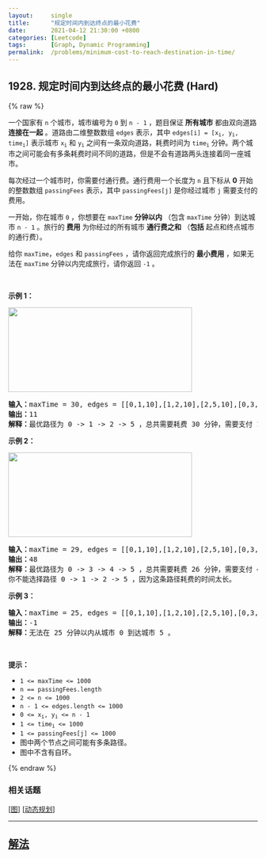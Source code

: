 ```yaml
---
layout:     single
title:      "规定时间内到达终点的最小花费"
date:       2021-04-12 21:30:00 +0800
categories: [Leetcode]
tags:       [Graph, Dynamic Programming]
permalink:  /problems/minimum-cost-to-reach-destination-in-time/
---
```


## 1928. 规定时间内到达终点的最小花费 (Hard)

{% raw %}

<p>一个国家有 <code>n</code> 个城市，城市编号为 <code>0</code> 到 <code>n - 1</code> ，题目保证 <strong>所有城市</strong> 都由双向道路 <b>连接在一起</b> 。道路由二维整数数组 <code>edges</code> 表示，其中 <code>edges[i] = [x<sub>i</sub>, y<sub>i</sub>, time<sub>i</sub>]</code> 表示城市 <code>x<sub>i</sub></code> 和 <code>y<sub>i</sub></code> 之间有一条双向道路，耗费时间为 <code>time<sub>i</sub></code> 分钟。两个城市之间可能会有多条耗费时间不同的道路，但是不会有道路两头连接着同一座城市。</p>

<p>每次经过一个城市时，你需要付通行费。通行费用一个长度为 <code>n</code> 且下标从 <strong>0</strong> 开始的整数数组 <code>passingFees</code> 表示，其中 <code>passingFees[j]</code> 是你经过城市 <code>j</code> 需要支付的费用。</p>

<p>一开始，你在城市 <code>0</code> ，你想要在 <code>maxTime</code> <strong>分钟以内</strong> （包含 <code>maxTime</code> 分钟）到达城市 <code>n - 1</code> 。旅行的 <strong>费用</strong> 为你经过的所有城市 <strong>通行费之和</strong> （<strong>包括</strong> 起点和终点城市的通行费）。</p>

<p>给你 <code>maxTime</code>，<code>edges</code> 和 <code>passingFees</code> ，请你返回完成旅行的 <strong>最小费用</strong> ，如果无法在 <code>maxTime</code> 分钟以内完成旅行，请你返回 <code>-1</code> 。</p>

<p> </p>

<p><strong>示例 1：</strong></p>

<p><img alt="" src="https://assets.leetcode.com/uploads/2021/06/04/leetgraph1-1.png" style="width: 371px; height: 171px;" /></p>

<pre>
<b>输入：</b>maxTime = 30, edges = [[0,1,10],[1,2,10],[2,5,10],[0,3,1],[3,4,10],[4,5,15]], passingFees = [5,1,2,20,20,3]
<b>输出：</b>11
<b>解释：</b>最优路径为 0 -> 1 -> 2 -> 5 ，总共需要耗费 30 分钟，需要支付 11 的通行费。
</pre>

<p><strong>示例 2：</strong></p>

<p><strong><img alt="" src="https://assets.leetcode.com/uploads/2021/06/04/copy-of-leetgraph1-1.png" style="width: 371px; height: 171px;" /></strong></p>

<pre>
<b>输入：</b>maxTime = 29, edges = [[0,1,10],[1,2,10],[2,5,10],[0,3,1],[3,4,10],[4,5,15]], passingFees = [5,1,2,20,20,3]
<b>输出：</b>48
<b>解释：</b>最优路径为 0 -> 3 -> 4 -> 5 ，总共需要耗费 26 分钟，需要支付 48 的通行费。
你不能选择路径 0 -> 1 -> 2 -> 5 ，因为这条路径耗费的时间太长。
</pre>

<p><strong>示例 3：</strong></p>

<pre>
<b>输入：</b>maxTime = 25, edges = [[0,1,10],[1,2,10],[2,5,10],[0,3,1],[3,4,10],[4,5,15]], passingFees = [5,1,2,20,20,3]
<b>输出：</b>-1
<b>解释：</b>无法在 25 分钟以内从城市 0 到达城市 5 。
</pre>

<p> </p>

<p><strong>提示：</strong></p>

<ul>
	<li><code>1 <= maxTime <= 1000</code></li>
	<li><code>n == passingFees.length</code></li>
	<li><code>2 <= n <= 1000</code></li>
	<li><code>n - 1 <= edges.length <= 1000</code></li>
	<li><code>0 <= x<sub>i</sub>, y<sub>i</sub> <= n - 1</code></li>
	<li><code>1 <= time<sub>i</sub> <= 1000</code></li>
	<li><code>1 <= passingFees[j] <= 1000</code> </li>
	<li>图中两个节点之间可能有多条路径。</li>
	<li>图中不含有自环。</li>
</ul>

{% endraw %}

### 相关话题
  [[图](https://github.com/openset/leetcode/tree/master/tag/graph/README.md)]
  [[动态规划](https://github.com/openset/leetcode/tree/master/tag/dynamic-programming/README.md)]

---

## [解法](https://github.com/openset/leetcode/tree/master/problems/minimum-cost-to-reach-destination-in-time)
